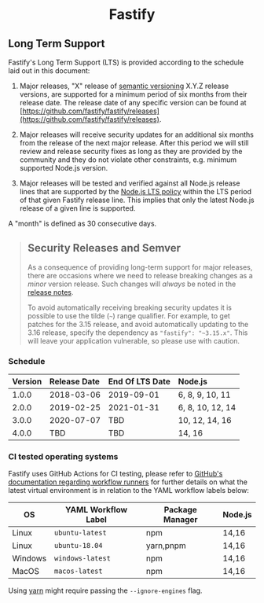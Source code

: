 <h1 align="center">Fastify</h1>

## Long Term Support
<a id="lts"></a>

Fastify's Long Term Support (LTS) is provided according to the schedule laid out
in this document:

1. Major releases, "X" release of [semantic versioning][semver] X.Y.Z release
   versions, are supported for a minimum period of six months from their release
   date. The release date of any specific version can be found at
   [https://github.com/fastify/fastify/releases](https://github.com/fastify/fastify/releases).

2. Major releases will receive security updates for an additional six months
   from the release of the next major release. After this period we will still
   review and release security fixes as long as they are provided by the
   community and they do not violate other constraints, e.g. minimum supported
   Node.js version.

3. Major releases will be tested and verified against all Node.js release lines
   that are supported by the [Node.js LTS
   policy](https://github.com/nodejs/Release) within the LTS period of that
   given Fastify release line. This implies that only the latest Node.js release
   of a given line is supported.

A "month" is defined as 30 consecutive days.

> ## Security Releases and Semver
>
> As a consequence of providing long-term support for major releases, there are
> occasions where we need to release breaking changes as a _minor_ version
> release. Such changes will _always_ be noted in the [release
> notes](https://github.com/fastify/fastify/releases).
>
> To avoid automatically receiving breaking security updates it is possible to
> use the tilde (`~`) range qualifier. For example, to get patches for the 3.15
> release, and avoid automatically updating to the 3.16 release, specify the
> dependency as `"fastify": "~3.15.x"`. This will leave your application
> vulnerable, so please use with caution.

[semver]: https://semver.org/

### Schedule
<a id="lts-schedule"></a>

| Version | Release Date | End Of LTS Date | Node.js              |
| :------ | :----------- | :-------------- | :------------------- |
| 1.0.0   | 2018-03-06   | 2019-09-01      | 6, 8, 9, 10, 11      |
| 2.0.0   | 2019-02-25   | 2021-01-31      | 6, 8, 10, 12, 14     |
| 3.0.0   | 2020-07-07   | TBD             | 10, 12, 14, 16       |
| 4.0.0   | TBD          | TBD             | 14, 16               |

### CI tested operating systems
<a id="supported-os"></a>

Fastify uses GitHub Actions for CI testing, please refer to [GitHub's
documentation regarding workflow
runners](https://docs.github.com/en/actions/using-github-hosted-runners/about-github-hosted-runners#supported-runners-and-hardware-resources)
for further details on what the latest virtual environment is in relation to the
YAML workflow labels below:

| OS      | YAML Workflow Label    | Package Manager           | Node.js      |
|---------|------------------------|---------------------------|--------------|
| Linux   | `ubuntu-latest`        | npm                       | 14,16        |
| Linux   | `ubuntu-18.04`         | yarn,pnpm                 | 14,16        |
| Windows | `windows-latest`       | npm                       | 14,16        |
| MacOS   | `macos-latest`         | npm                       | 14,16        |

Using [yarn](https://yarnpkg.com/) might require passing the `--ignore-engines`
flag.
